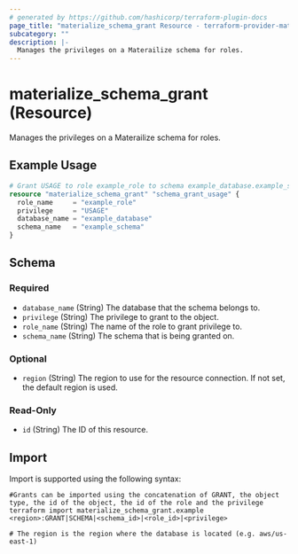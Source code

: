 ```yaml
---
# generated by https://github.com/hashicorp/terraform-plugin-docs
page_title: "materialize_schema_grant Resource - terraform-provider-materialize"
subcategory: ""
description: |-
  Manages the privileges on a Materailize schema for roles.
---
```


# materialize_schema_grant (Resource)

Manages the privileges on a Materailize schema for roles.

## Example Usage

```terraform
# Grant USAGE to role example_role to schema example_database.example_schema
resource "materialize_schema_grant" "schema_grant_usage" {
  role_name     = "example_role"
  privilege     = "USAGE"
  database_name = "example_database"
  schema_name   = "example_schema"
}
```

<!-- schema generated by tfplugindocs -->
## Schema

### Required

- `database_name` (String) The database that the schema belongs to.
- `privilege` (String) The privilege to grant to the object.
- `role_name` (String) The name of the role to grant privilege to.
- `schema_name` (String) The schema that is being granted on.

### Optional

- `region` (String) The region to use for the resource connection. If not set, the default region is used.

### Read-Only

- `id` (String) The ID of this resource.

## Import

Import is supported using the following syntax:

```shell
#Grants can be imported using the concatenation of GRANT, the object type, the id of the object, the id of the role and the privilege 
terraform import materialize_schema_grant.example <region>:GRANT|SCHEMA|<schema_id>|<role_id>|<privilege>

# The region is the region where the database is located (e.g. aws/us-east-1)
```

